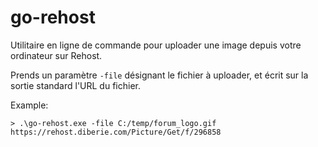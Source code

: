 # go-rehost

Utilitaire en ligne de commande pour uploader une image depuis votre ordinateur sur Rehost.

Prends un paramètre `-file` désignant le fichier à uploader, et écrit sur la sortie standard l'URL du fichier.

Example:
```
> .\go-rehost.exe -file C:/temp/forum_logo.gif
https://rehost.diberie.com/Picture/Get/f/296858
```
